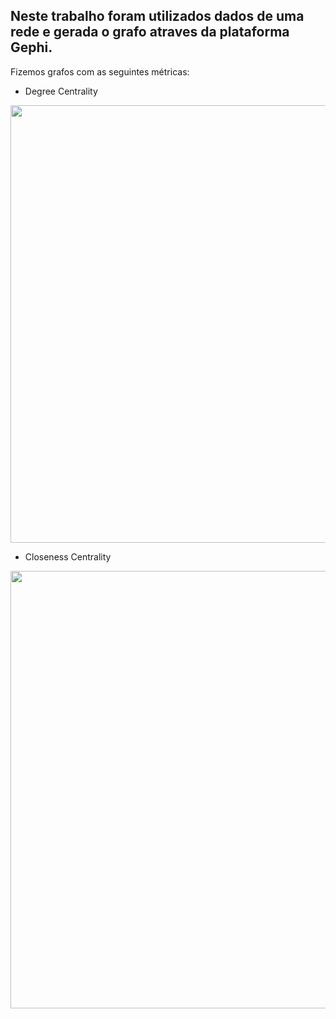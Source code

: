 ## Neste trabalho foram utilizados dados de uma rede e gerada o grafo atraves da plataforma Gephi.

Fizemos grafos com as seguintes métricas:

- Degree Centrality

<div align="center">
  <img src="https://github.com/user-attachments/assets/bf9de614-4efe-40d0-b2dd-95aa969c1457" width="700px" />
</div>

- Closeness Centrality
<div align="center">
  <img src="https://github.com/user-attachments/assets/3183326a-ff20-4e06-b9f4-1c2059683159" width="700px" />
</div>

